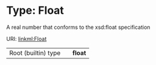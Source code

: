 
# Type: Float


A real number that conforms to the xsd:float specification

URI: [linkml:Float](https://w3id.org/linkml/Float)

|  |  |  |
| --- | --- | --- |
| Root (builtin) type | | **float** |
